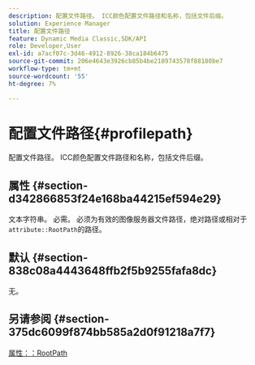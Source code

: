 ```yaml
---
description: 配置文件路径。 ICC颜色配置文件路径和名称，包括文件后缀。
solution: Experience Manager
title: 配置文件路径
feature: Dynamic Media Classic,SDK/API
role: Developer,User
exl-id: a7acf07c-3d46-4912-8926-38ca184b6475
source-git-commit: 206e4643e3926cb85b4be2189743578f88180be7
workflow-type: tm+mt
source-wordcount: '55'
ht-degree: 7%

---
```


# 配置文件路径{#profilepath}

配置文件路径。 ICC颜色配置文件路径和名称，包括文件后缀。

## 属性 {#section-d342866853f24e168ba44215ef594e29}

文本字符串。 必需。 必须为有效的图像服务器文件路径，绝对路径或相对于`attribute::RootPath`的路径。

## 默认 {#section-838c08a4443648ffb2f5b9255fafa8dc}

无。

## 另请参阅 {#section-375dc6099f874bb585a2d0f91218a7f7}

[属性：：RootPath](../../../../../is-api/image-catalog/image-serving-api-ref/c-image-catalog-reference/c-attributes-reference/r-rootpath.md#reference-17d57e5967be403b8408fa7214017494)
